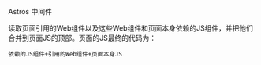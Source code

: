 Astros 中间件

读取页面引用的Web组件以及这些Web组件和页面本身依赖的JS组件，并把他们合并到页面JS的顶部。页面的JS最终的代码为：

```
依赖的JS组件+引用的Web组件+页面本身JS
```